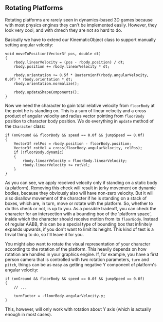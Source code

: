 Rotating Platforms
------------------
Rotating platforms are rarely seen in dynamics-based 3D games because with most physics engines they can't be implemented easily. However, they look very cool, and with dmech they are not so hard to do. 

Basically we have to extend our KinematicObject class to support manually setting angular velocity:

    void moveToPosition(Vector3f pos, double dt)
    {
        rbody.linearVelocity = (pos - rbody.position) / dt;
        rbody.position += rbody.linearVelocity * dt;

        rbody.orientation += 0.5f * Quaternionf(rbody.angularVelocity, 0.0f) * rbody.orientation * dt;
        rbody.orientation.normalize();

        rbody.updateShapeComponents();
    }

Now we need the character to gain total relative velocity from `floorBody` at the point he is standing on. This is a sum of linear velocity and a cross product of angular velocity and radius vector pointing from `floorBody` position to character body position. We do everything in `update` method of the `Character` class:

    if (onGround && floorBody && speed == 0.0f && jumpSpeed == 0.0f)
    {
        Vector3f relPos = rbody.position - floorBody.position;
        Vector3f rotVel = cross(floorBody.angularVelocity, relPos);
        if (!floorBody.dynamic)
        {
            rbody.linearVelocity = floorBody.linearVelocity;
            rbody.linearVelocity += rotVel;
        }
    }
    
As you can see, we apply received velocity only if standing on a static body (a platform). Removing this check will result in jerky movement on dynamic bodies, because they obviously also will have non-zero velocity. But it will also disallow movement of the character if he is standing on a stack of boxes, which are, in turn, move or rotate with the platform. So, whether to do this check or not, is up to you. As a possible tradeoff, you can check the character for an intersection with a bounding box of the 'platform space', inside which the character should receive motion from its `floorBody`. Instead of regular AABB, this can be a special type of bounding box that infinitely expands upwards, if you don't want to limit its height. This kind of test is a trivial thing to do, so I'll leave it for you.

You might also want to rotate the visual representation of your character according to the rotation of the platform. This heavily depends on how rotation are handled in your graphics engine. If, for example, you have a first person camera that is controlled with two rotation parameters, `turn` and `pitch`, things can be as easy as getting negative Y component of platform's angular velocity:

    if (onGround && floorBody && speed == 0.0f && jumpSpeed == 0.0f)
    {
        // ...
        
        turnFactor = -floorBody.angularVelocity.y;
    }
    
This, however, will only work with rotation about Y axis (which is actually enough in most cases).